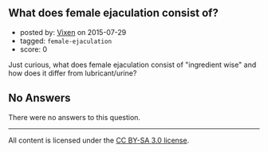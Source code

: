 ## What does female ejaculation consist of?

- posted by: [Vixen](https://stackexchange.com/users/1313746/vixen) on 2015-07-29
- tagged: `female-ejaculation`
- score: 0

Just curious, what does female ejaculation consist of "ingredient wise" and how does it differ from lubricant/urine?

## No Answers

There were no answers to this question.


---

All content is licensed under the [CC BY-SA 3.0 license](https://creativecommons.org/licenses/by-sa/3.0/).
